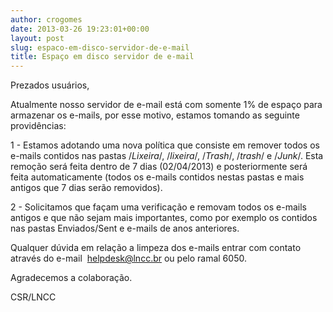 ```yaml
---
author: crogomes
date: 2013-03-26 19:23:01+00:00
layout: post
slug: espaco-em-disco-servidor-de-e-mail
title: Espaço em disco servidor de e-mail
---
```


Prezados usuários,

Atualmente nosso servidor de e-mail está com somente 1% de espaço para armazenar os e-mails, por esse motivo, estamos tomando as seguinte providências:

1 - Estamos adotando uma nova política que consiste em remover todos os e-mails contidos nas pastas /_Lixeira_/, /_lixeira_/, /_Trash_/, /_trash_/ e /_Junk_/. Esta remoção será feita dentro de 7 dias (02/04/2013) e posteriormente será feita automaticamente (todos os e-mails contidos nestas pastas e mais antigos que 7 dias serão removidos).

2 - Solicitamos que façam uma verificação e removam todos os e-mails antigos e que não sejam mais importantes, como por exemplo os contidos nas pastas Enviados/Sent e e-mails de anos anteriores.

Qualquer dúvida em relação a limpeza dos e-mails entrar com contato através do e-mail  [helpdesk@lncc.br](mailto:e-mailhelpdesk@lncc.br) ou pelo ramal 6050.

Agradecemos a colaboração.

CSR/LNCC



